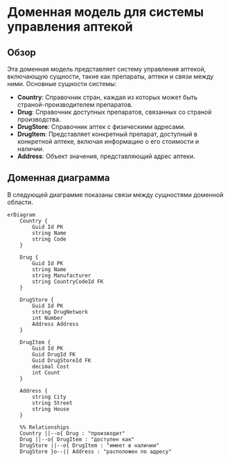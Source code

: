 ﻿# Доменная модель для системы управления аптекой

## Обзор

Эта доменная модель представляет систему управления аптекой, включающую сущности, такие как препараты, аптеки и связи между ними. Основные сущности системы:

- **Country**: Справочник стран, каждая из которых может быть страной-производителем препаратов.
- **Drug**: Справочник доступных препаратов, связанных со страной производства.
- **DrugStore**: Справочник аптек с физическими адресами.
- **DrugItem**: Представляет конкретный препарат, доступный в конкретной аптеке, включая информацию о его стоимости и наличии.
- **Address**: Объект значения, представляющий адрес аптеки.

## Доменная диаграмма

В следующей диаграмме показаны связи между сущностями доменной области.

```mermaid
erDiagram
    Country {
        Guid Id PK
        string Name
        string Code
    }
    
    Drug {
        Guid Id PK
        string Name
        string Manufacturer
        string CountryCodeId FK
    }
    
    DrugStore {
        Guid Id PK
        string DrugNetwork
        int Number
        Address Address
    }
    
    DrugItem {
        Guid Id PK
        Guid DrugId FK
        Guid DrugStoreId FK
        decimal Cost
        int Count
    }
    
    Address {
        string City
        string Street
        string House
    }

    %% Relationships
    Country ||--o{ Drug : "производит"
    Drug ||--o{ DrugItem : "доступен как"
    DrugStore ||--o{ DrugItem : "имеет в наличии"
    DrugStore }o--|| Address : "расположен по адресу"
```